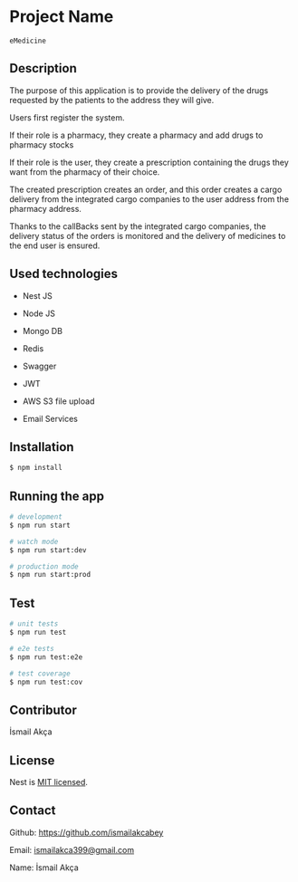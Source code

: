 # Project Name

```
eMedicine
```

## Description

The purpose of this application is to provide the delivery of the drugs requested by the patients to the address they will give.

Users first register the system.

If their role is a pharmacy, they create a pharmacy and add drugs to pharmacy stocks

If their role is the user, they create a prescription containing the drugs they want from the pharmacy of their choice.

The created prescription creates an order, and this order creates a cargo delivery from the integrated cargo companies to the user address from the pharmacy address.

Thanks to the callBacks sent by the integrated cargo companies, the delivery status of the orders is monitored and the delivery of medicines to the end user is ensured.

## Used technologies

- Nest JS

- Node JS

- Mongo DB

- Redis

- Swagger

- JWT

- AWS S3 file upload

- Email Services

## Installation

```bash
$ npm install
```

## Running the app

```bash
# development
$ npm run start

# watch mode
$ npm run start:dev

# production mode
$ npm run start:prod
```

## Test

```bash
# unit tests
$ npm run test

# e2e tests
$ npm run test:e2e

# test coverage
$ npm run test:cov
```

## Contributor

İsmail Akça

## License

Nest is [MIT licensed](LICENSE).

## Contact

Github: https://github.com/ismailakcabey

Email: ismailakca399@gmail.com

Name: İsmail Akça





